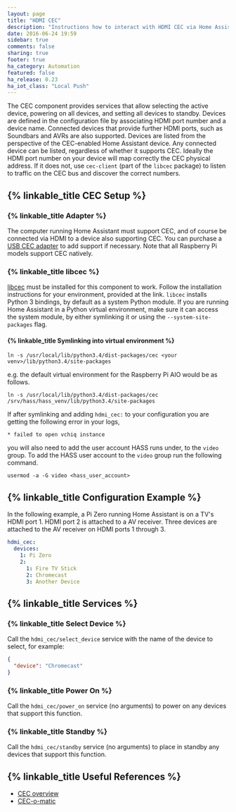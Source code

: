 ```yaml
---
layout: page
title: "HDMI CEC"
description: "Instructions how to interact with HDMI CEC via Home Assistant."
date: 2016-06-24 19:59
sidebar: true
comments: false
sharing: true
footer: true
ha_category: Automation
featured: false
ha_release: 0.23
ha_iot_class: "Local Push"
---
```


The CEC component provides services that allow selecting the active device, powering on all devices, and setting all devices to standby. Devices are defined in the configuration file by associating HDMI port number and a device name. Connected devices that provide further HDMI ports, such as Soundbars and AVRs are also supported. Devices are listed from the perspective of the CEC-enabled Home Assistant device. Any connected device can be listed, regardless of whether it supports CEC. Ideally the HDMI port number on your device will map correctly the CEC physical address. If it does not, use `cec-client` (part of the `libcec` package) to listen to traffic on the CEC bus and discover the correct numbers.

## {% linkable_title CEC Setup %}

### {% linkable_title Adapter %}

The computer running Home Assistant must support CEC, and of course be connected via HDMI to a device also supporting CEC. You can purchase a [USB CEC adapter](https://www.pulse-eight.com/p/104/usb-hdmi-cec-adapter) to add support if necessary. Note that all Raspberry Pi models support CEC natively.

### {% linkable_title libcec %}

[libcec](https://github.com/Pulse-Eight/libcec) must be installed for this component to work. Follow the installation instructions for your environment, provided at the link. `libcec` installs Python 3 bindings, by default as a system Python module. If you are running Home Assistant in a Python virtual environment, make sure it can access the system module, by either symlinking it or using the `--system-site-packages` flag.

#### {% linkable_title Symlinking into virtual environment %}

`ln -s /usr/local/lib/python3.4/dist-packages/cec <your venv>/lib/python3.4/site-packages`

e.g. the default virtual environment for the Raspberry Pi AIO would be as follows.

`ln -s /usr/local/lib/python3.4/dist-packages/cec /srv/hass/hass_venv/lib/python3.4/site-packages`

If after symlinking and adding `hdmi_cec:` to your configuration you are getting the following error in your logs, 

`* failed to open vchiq instance`

you will also need to add the user account HASS runs under, to the `video` group. To add the HASS user account to the `video` group run the following command.

`usermod -a -G video <hass_user_account>`

## {% linkable_title Configuration Example %}

In the following example, a Pi Zero running Home Assistant is on a TV's HDMI port 1. HDMI port 2 is attached to a AV receiver. Three devices are attached to the AV receiver on HDMI ports 1 through 3.

```yaml
hdmi_cec:
  devices:
    1: Pi Zero
    2:
      1: Fire TV Stick
      2: Chromecast
      3: Another Device
```

## {% linkable_title Services %}

### {% linkable_title Select Device %}

Call the `hdmi_cec/select_device` service with the name of the device to select, for example:

```json
{
  "device": "Chromecast"
}
```

### {% linkable_title Power On %}

Call the `hdmi_cec/power_on` service (no arguments) to power on any devices that support this function.

### {% linkable_title Standby %}

Call the `hdmi_cec/standby` service (no arguments) to place in standby any devices that support this function.

## {% linkable_title Useful References %}

* [CEC overview](http://wiki.kwikwai.com/index.php?title=The_HDMI-CEC_bus)
* [CEC-o-matic](http://www.cec-o-matic.com/)
